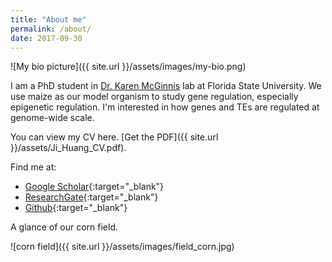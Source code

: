 ```yaml
---
title: "About me"
permalink: /about/
date: 2017-09-30
---
```


![My bio picture]({{ site.url }}/assets/images/my-bio.png)

I am a PhD student in [Dr. Karen McGinnis][1] lab at Florida State University. We use maize as our model organism to study gene regulation, especially epigenetic regulation. I'm interested in how genes and TEs are regulated at genome-wide scale.

You can view my CV here. [Get the PDF]({{ site.url }}/assets/Ji_Huang_CV.pdf).

Find me at:
  + [Google Scholar][2]{:target="_blank"}
  + [ResearchGate][3]{:target="_blank"}
  + [Github][4]{:target="_blank"}

A glance of our corn field.

![corn field]({{ site.url }}/assets/images/field_corn.jpg)



[1]:http://www.bio.fsu.edu/faculty.php?faculty-id=mcginnis
[2]:https://scholar.google.com/citations?user=WLWSBOIAAAAJ&hl=en
[3]:https://www.researchgate.net/profile/Ji_Huang4
[4]:https://github.com/timedreamer
